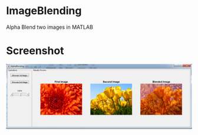 # ImageBlending
Alpha Blend two images in MATLAB

# Screenshot
![GUI](https://github.com/techmn/ImageBlending/blob/master/Screenshots/screenshot.png)
